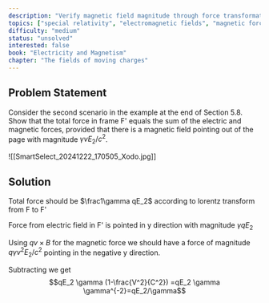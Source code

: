 ```yaml
---
description: "Verify magnetic field magnitude through force transformation between frames"
topics: ["special relativity", "electromagnetic fields", "magnetic forces"]
difficulty: "medium"
status: "unsolved"
interested: false
book: "Electricity and Magnetism"
chapter: "The fields of moving charges"
---
```


## Problem Statement
Consider the second scenario in the example at the end of Section 5.8. Show that the total force in frame F' equals the sum of the electric and magnetic forces, provided that there is a magnetic field pointing out of the page with magnitude $\gamma vE_2/c^2$.

![[SmartSelect_20241222_170505_Xodo.jpg]]
## Solution
Total force should be $\frac1\gamma qE_2$ according to lorentz transform from F to F'

Force from electric field in F' is pointed in y direction with magnitude $\gamma q E_2$

Using $qv\times B$ for the magnetic force we should have a force of magnitude $q\gamma v^2E_2/c^2$ pointing in the negative y direction.

Subtracting we get
$$qE_2 \gamma (1-\frac{V^2}{C^2}) =qE_2 \gamma \gamma^{-2}=qE_2/\gamma$$


